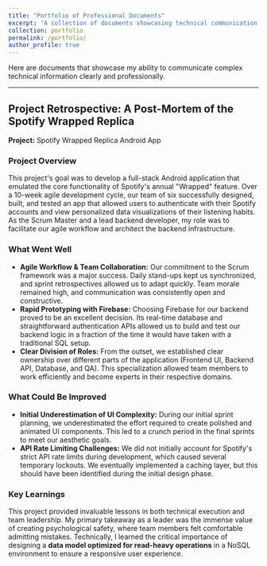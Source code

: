 ```yaml
---
title: "Portfolio of Professional Documents"
excerpt: "A collection of documents showcasing technical communication and project analysis skills."
collection: portfolio
permalink: /portfolio/
author_profile: true
---
```


Here are documents that showcase my ability to communicate complex technical information clearly and professionally.

---

## Project Retrospective: A Post-Mortem of the Spotify Wrapped Replica

**Project:** Spotify Wrapped Replica Android App  
### Project Overview

This project's goal was to develop a full-stack Android application that emulated the core functionality of Spotify's annual "Wrapped" feature. Over a 10-week agile development cycle, our team of six successfully designed, built, and tested an app that allowed users to authenticate with their Spotify accounts and view personalized data visualizations of their listening habits. As the Scrum Master and a lead backend developer, my role was to facilitate our agile workflow and architect the backend infrastructure.

### What Went Well

* **Agile Workflow & Team Collaboration:** Our commitment to the Scrum framework was a major success. Daily stand-ups kept us synchronized, and sprint retrospectives allowed us to adapt quickly. Team morale remained high, and communication was consistently open and constructive.
* **Rapid Prototyping with Firebase:** Choosing Firebase for our backend proved to be an excellent decision. Its real-time database and straightforward authentication APIs allowed us to build and test our backend logic in a fraction of the time it would have taken with a traditional SQL setup.
* **Clear Division of Roles:** From the outset, we established clear ownership over different parts of the application (Frontend UI, Backend API, Database, and QA). This specialization allowed team members to work efficiently and become experts in their respective domains.

### What Could Be Improved

* **Initial Underestimation of UI Complexity:** During our initial sprint planning, we underestimated the effort required to create polished and animated UI components. This led to a crunch period in the final sprints to meet our aesthetic goals.
* **API Rate Limiting Challenges:** We did not initially account for Spotify's strict API rate limits during development, which caused several temporary lockouts. We eventually implemented a caching layer, but this should have been identified during the initial design phase.

### Key Learnings

This project provided invaluable lessons in both technical execution and team leadership. My primary takeaway as a leader was the immense value of creating psychological safety, where team members felt comfortable admitting mistakes. Technically, I learned the critical importance of designing a **data model optimized for read-heavy operations** in a NoSQL environment to ensure a responsive user experience.

